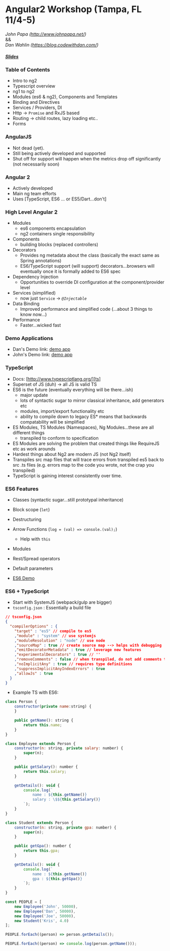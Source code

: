 # Angular2 Workshop (Tampa, FL 11/4-5)
*John Papa (http://www.johnpapa.net/)*  
&&  
*Dan Wahlin (https://blog.codewithdan.com/)*  
  
##### [Slides][slides]

  
### Table of Contents
* Intro to ng2
* Typescript overview
* ng1 to ng2
* Modules (es6 & ng2), Components and Templates
* Binding and Directives
* Services / Providers, DI
* Http -> `Promise` and RxJS based
* Routing -> child routes, lazy loading etc..
* Forms
  
### AngularJS
* Not dead (yet).
* Still being actively developed and supported
* Shut off for support will happen when the metrics drop off significantly (not necessarily soon)

### Angular 2
* Actively developed
* Main ng team efforts
* Uses [TypeScript, ES6 ... or ES5/Dart...don't]

### High Level Angular 2
* Modules
  * es6 components encapsulation
  * ng2 containers single responsibility
* Components
  * building blocks (replaced controllers)
* Decorators
  * Provides ng metadata about the class (basically the exact same as Spring annotations)
  * ES6/TypeScript support (will support) decorators...browsers will eventually once it is formally added to ES6 spec
* Dependency Injection
  * Opportunities to override DI configuration at the component/provider level
* Services (simplified)
  * now just `Service` -> *`@Injectable`*
* Data Binding
  * Improved performance and simplified code (...about 3 things to know now...)
* Performance
  * Faster...wicked fast

### Demo Applications
* Dan's Demo link: [demo app][demoapp]
* John's Demo link: [demo app][johndemo]

### TypeScript
* Docs: [http://www.typescriptlang.org/][ts]
* Superset of JS (duh) -> all JS is valid TS
* ES6 is the future (eventually everything will be there...ish)
  * major update
  * lots of syntactic sugar to mirror classical inheritance, add generators etc
  * modules, import/export functionality etc
  * ability to compile down to legacy ES* means that backwards compatability will be simplified
* ES Modules, TS Modules (Namespaces), Ng Modules...these are all different things
  * transpiled to conform to specification
* ES Modules are solving the problem that created things like RequireJS etc as work arounds
* Hardest things about Ng2 are modern JS (not Ng2 itself)
* Transpiles src map files that will trace errors from transpiled es5 back to src .ts files (e.g. errors map to the code you wrote, not the crap you transpiled)
* TypeScript is gaining interest consistently over time.

### ES6 Features
* Classes (syntactic sugar...still prototypal inheritance)
* Block scope (`let`)
* Destructuring
* Arrow Functions (`log = (val) => console.(val);`)
  * Help with `this`
* Modules
* Rest/Spread operators
* Default parameters
  
* [ES6 Demo][ES6demo]

### ES6 + TypeScript
* Start with SystemJS (webpack/gulp are bigger)
* `tsconfig.json` : Essentially a build file

```json
// tsconfig.json
{
  "compilerOptions" : {
    "target" : "es5" // compile to es5
    ,"module" : "system" // use systemjs
    ,"moduleResolution" : "node" // use node
    ,"sourceMap" : true // create source map --> helps with debugging
    ,"emitDecoratorMetadata" : true // leverage new features
    ,"experimentalDecorators" : true // ''
    ,"removeComments" : false // when transpiled, do not add comments to js
    ,"noImplicitAny" : true // requires type definitions
    ,"suppressImplicitAnyIndexErrors" : true
    ,"allowJs" : true
  }
}
```
  
* Example TS with ES6:
  
```js
class Person {
    constructor(private name:string) {
    }

    public getName(): string {
        return this.name;
    }
}

class Employee extends Person {
    constructor(n: string, private salary: number) {
        super(n);
    }

    public getSalary(): number {
        return this.salary;
    }

    getDetails(): void {
        console.log(`
            name : ${this.getName()}
            salary : \$${this.getSalary()}
        `);
    }
}

class Student extends Person {
    constructor(n: string, private gpa: number) {
        super(n);
    }

    public getGpa(): number {
        return this.gpa;
    }

    getDetails(): void {
        console.log(`
            name : ${this.getName()}
            gpa : ${this.getGpa()}
        `);
    }
}

const PEOPLE = [
    new Employee('John', 50000),
    new Employee('Dan', 50000),
    new Employee('Joe', 50000),
    new Student('Kris', 4.0)
];

PEOPLE.forEach((person) => person.getDetails());

PEOPLE.forEach((person) => console.log(person.getName()));
```

[ts]:http://www.typescriptlang.org/docs/tutorial.html
[ES6demo]:https://github.com/DanWahlin/ES6Samples
[slides]:https://docs.google.com/presentation/d/1jvMY7bmtIgUSCKquCxCD6vH1635sYVMKtAmC0f6cKb4/edit

[demoapp]:https://github.com/danwahlin/angular2-jumpstart
[johndemo]:https://github.com/johnpapa/event-view

